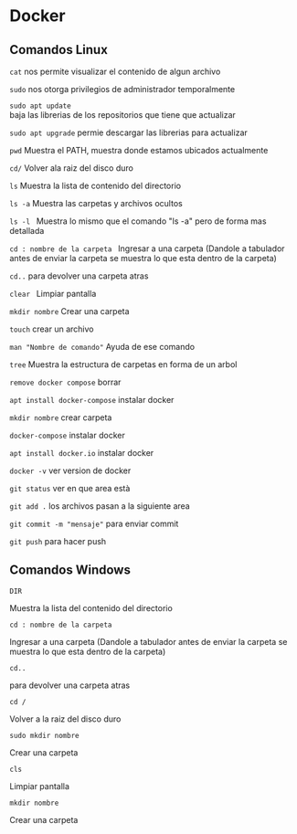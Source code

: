 # Docker
## Comandos Linux 

`cat`
nos permite visualizar el contenido de algun archivo

`sudo`
nos otorga privilegios de administrador temporalmente

`sudo apt update`  
baja las librerias de los repositorios que tiene que actualizar 

`sudo apt upgrade` 
permie descargar las librerias para actualizar

`pwd`
Muestra el PATH, muestra donde estamos ubicados actualmente

`cd/`
Volver ala raiz del disco duro 

`ls`
Muestra la lista de contenido del directorio 

`ls -a`
Muestra las carpetas y archivos ocultos 

`ls -l `
Muestra lo mismo que el comando "ls -a" pero de forma mas detallada 

`cd : nombre de la carpeta `
Ingresar a una carpeta (Dandole a tabulador antes de enviar la carpeta se muestra lo que esta dentro de la carpeta)

`cd..` 
para devolver una carpeta atras

`clear ` 
Limpiar pantalla

`mkdir nombre`
Crear una carpeta

`touch`
crear un archivo

`man "Nombre de comando"`
Ayuda de ese comando

`tree`
Muestra la estructura de carpetas en forma de un arbol

`remove docker compose`
borrar 

`apt install docker-compose`
instalar docker

`mkdir nombre`
crear carpeta

`docker-compose`
instalar docker

`apt install docker.io`
instalar docker

`docker -v`
ver version de docker

`git status`
ver en que area està

`git add .`
los archivos pasan a la siguiente area

`git commit -m "mensaje"`
para enviar commit

`git push`
para hacer push

## Comandos Windows

`DIR`

Muestra la lista del contenido del directorio 

`cd : nombre de la carpeta `

Ingresar a una carpeta (Dandole a tabulador antes de enviar la carpeta se muestra lo que esta dentro de la carpeta)

`cd..` 

para devolver una carpeta atras

`cd /`

Volver a la raiz del disco duro

`sudo mkdir nombre`

Crear una carpeta

`cls ` 

Limpiar pantalla

`mkdir nombre`

Crear una carpeta
